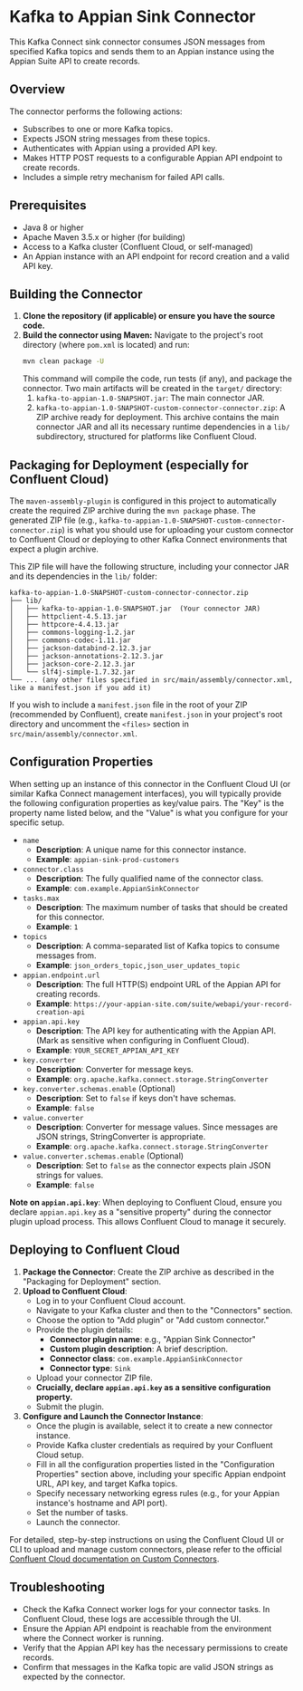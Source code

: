 # Kafka to Appian Sink Connector

This Kafka Connect sink connector consumes JSON messages from specified Kafka topics and sends them to an Appian instance using the Appian Suite API to create records.

## Overview

The connector performs the following actions:
- Subscribes to one or more Kafka topics.
- Expects JSON string messages from these topics.
- Authenticates with Appian using a provided API key.
- Makes HTTP POST requests to a configurable Appian API endpoint to create records.
- Includes a simple retry mechanism for failed API calls.

## Prerequisites

- Java 8 or higher
- Apache Maven 3.5.x or higher (for building)
- Access to a Kafka cluster (Confluent Cloud, or self-managed)
- An Appian instance with an API endpoint for record creation and a valid API key.

## Building the Connector

1.  **Clone the repository (if applicable) or ensure you have the source code.**
2.  **Build the connector using Maven:**
    Navigate to the project's root directory (where `pom.xml` is located) and run:
    ```bash
    mvn clean package -U
    ```
    This command will compile the code, run tests (if any), and package the connector.
    Two main artifacts will be created in the `target/` directory:
    1.  `kafka-to-appian-1.0-SNAPSHOT.jar`: The main connector JAR.
    2.  `kafka-to-appian-1.0-SNAPSHOT-custom-connector-connector.zip`: A ZIP archive ready for deployment. This archive contains the main connector JAR and all its necessary runtime dependencies in a `lib/` subdirectory, structured for platforms like Confluent Cloud.

## Packaging for Deployment (especially for Confluent Cloud)

The `maven-assembly-plugin` is configured in this project to automatically create the required ZIP archive during the `mvn package` phase. The generated ZIP file (e.g., `kafka-to-appian-1.0-SNAPSHOT-custom-connector-connector.zip`) is what you should use for uploading your custom connector to Confluent Cloud or deploying to other Kafka Connect environments that expect a plugin archive.

This ZIP file will have the following structure, including your connector JAR and its dependencies in the `lib/` folder:

```
kafka-to-appian-1.0-SNAPSHOT-custom-connector-connector.zip
├── lib/
│   ├── kafka-to-appian-1.0-SNAPSHOT.jar  (Your connector JAR)
│   ├── httpclient-4.5.13.jar
│   ├── httpcore-4.4.13.jar
│   ├── commons-logging-1.2.jar
│   ├── commons-codec-1.11.jar
│   ├── jackson-databind-2.12.3.jar
│   ├── jackson-annotations-2.12.3.jar
│   ├── jackson-core-2.12.3.jar
│   └── slf4j-simple-1.7.32.jar
└── ... (any other files specified in src/main/assembly/connector.xml, like a manifest.json if you add it)
```

If you wish to include a `manifest.json` file in the root of your ZIP (recommended by Confluent), create `manifest.json` in your project's root directory and uncomment the `<files>` section in `src/main/assembly/connector.xml`.

## Configuration Properties

When setting up an instance of this connector in the Confluent Cloud UI (or similar Kafka Connect management interfaces), you will typically provide the following configuration properties as key/value pairs. The "Key" is the property name listed below, and the "Value" is what you configure for your specific setup.

-   `name`
    -   **Description**: A unique name for this connector instance.
    -   **Example**: `appian-sink-prod-customers`
-   `connector.class`
    -   **Description**: The fully qualified name of the connector class.
    -   **Example**: `com.example.AppianSinkConnector`
-   `tasks.max`
    -   **Description**: The maximum number of tasks that should be created for this connector.
    -   **Example**: `1`
-   `topics`
    -   **Description**: A comma-separated list of Kafka topics to consume messages from.
    -   **Example**: `json_orders_topic,json_user_updates_topic`
-   `appian.endpoint.url`
    -   **Description**: The full HTTP(S) endpoint URL of the Appian API for creating records.
    -   **Example**: `https://your-appian-site.com/suite/webapi/your-record-creation-api`
-   `appian.api.key`
    -   **Description**: The API key for authenticating with the Appian API. (Mark as sensitive when configuring in Confluent Cloud).
    -   **Example**: `YOUR_SECRET_APPIAN_API_KEY`
-   `key.converter`
    -   **Description**: Converter for message keys.
    -   **Example**: `org.apache.kafka.connect.storage.StringConverter`
-   `key.converter.schemas.enable` (Optional)
    -   **Description**: Set to `false` if keys don't have schemas.
    -   **Example**: `false`
-   `value.converter`
    -   **Description**: Converter for message values. Since messages are JSON strings, StringConverter is appropriate.
    -   **Example**: `org.apache.kafka.connect.storage.StringConverter`
-   `value.converter.schemas.enable` (Optional)
    -   **Description**: Set to `false` as the connector expects plain JSON strings for values.
    -   **Example**: `false`

**Note on `appian.api.key`**: When deploying to Confluent Cloud, ensure you declare `appian.api.key` as a "sensitive property" during the connector plugin upload process. This allows Confluent Cloud to manage it securely.

## Deploying to Confluent Cloud

1.  **Package the Connector**: Create the ZIP archive as described in the "Packaging for Deployment" section.
2.  **Upload to Confluent Cloud**:
    -   Log in to your Confluent Cloud account.
    -   Navigate to your Kafka cluster and then to the "Connectors" section.
    -   Choose the option to "Add plugin" or "Add custom connector."
    -   Provide the plugin details:
        -   **Connector plugin name**: e.g., "Appian Sink Connector"
        -   **Custom plugin description**: A brief description.
        -   **Connector class**: `com.example.AppianSinkConnector`
        -   **Connector type**: `Sink`
    -   Upload your connector ZIP file.
    -   **Crucially, declare `appian.api.key` as a sensitive configuration property.**
    -   Submit the plugin.
3.  **Configure and Launch the Connector Instance**:
    -   Once the plugin is available, select it to create a new connector instance.
    -   Provide Kafka cluster credentials as required by your Confluent Cloud setup.
    -   Fill in all the configuration properties listed in the "Configuration Properties" section above, including your specific Appian endpoint URL, API key, and target Kafka topics.
    -   Specify necessary networking egress rules (e.g., for your Appian instance's hostname and API port).
    -   Set the number of tasks.
    -   Launch the connector.

For detailed, step-by-step instructions on using the Confluent Cloud UI or CLI to upload and manage custom connectors, please refer to the official [Confluent Cloud documentation on Custom Connectors](https://docs.confluent.io/cloud/current/connectors/bring-your-connector/overview.html).

## Troubleshooting

-   Check the Kafka Connect worker logs for your connector tasks. In Confluent Cloud, these logs are accessible through the UI.
-   Ensure the Appian API endpoint is reachable from the environment where the Connect worker is running.
-   Verify that the Appian API key has the necessary permissions to create records.
-   Confirm that messages in the Kafka topic are valid JSON strings as expected by the connector. 